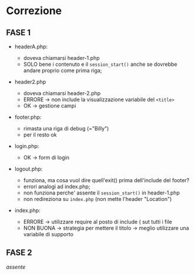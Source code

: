 # Correzione

## FASE 1

* headerA.php:
    * doveva chiamarsi header-1.php
    * SOLO bene i contenuto e il `session_start()` anche se dovrebbe andare proprio come prima riga;

* header2.php
    * doveva chiamarsi header-2.php
    * ERRORE -> non include la visualizzazione variabile del `<title>`
    * OK -> gestione campi

* footer.php:
    * rimasta una riga di debug (="Billy")
    * per il resto ok

* login.php:
    * OK -> form di login

* logout.php:
    * funziona, ma cosa vuol dire quell'exit() prima dell'include del footer?
    * errori analogi ad index.php;
    * non funziona perche' assente il `session_start()` in header-1.php
    * non redireziona su `index.php` (non mette l'header "Location")

* index.php:
    * ERRORE -> utilizzare require al posto di include ( sut tutti i file
    * NON BUONA -> strategia per mettere il titolo -> meglio utilizzare una variabile di supporto

## FASE 2

*assente*

